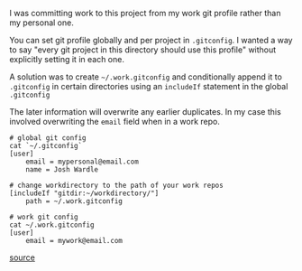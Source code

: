 I was committing work to this project from my work git profile rather than my personal one.

You can set git profile globally and per project in `.gitconfig`. I wanted a way to say "every git project in this directory should use this profile" without explicitly setting it in each one.

A solution was to create `~/.work.gitconfig` and conditionally append it to `.gitconfig` in certain directories using an `includeIf` statement in the global `.gitconfig`

The later information will overwrite any earlier duplicates. In my case this involved overwriting the `email` field when in a work repo.

```
# global git config
cat `~/.gitconfig`
[user]
	email = mypersonal@email.com
	name = Josh Wardle

# change workdirectory to the path of your work repos
[includeIf "gitdir:~/workdirectory/"]
    path = ~/.work.gitconfig

# work git config
cat ~/.work.gitconfig
[user]
    email = mywork@email.com
```

[source](https://stackoverflow.com/questions/8801729/is-it-possible-to-have-different-git-configuration-for-different-projects)

